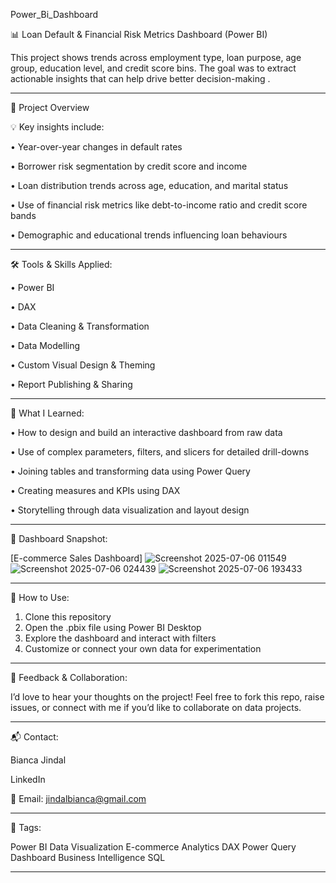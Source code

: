 Power_Bi_Dashboard

📊 Loan Default & Financial Risk Metrics Dashboard  (Power BI)

This project shows trends across employment type, loan purpose, age group, education level, and credit score bins. The goal was to extract actionable insights that can help drive better decision-making .
________________________________________
📁 Project Overview

💡 Key insights include:

•	Year-over-year changes in default rates

•	Borrower risk segmentation by credit score and income

•	Loan distribution trends across age, education, and marital status

•	Use of financial risk metrics like debt-to-income ratio and credit score bands

•	Demographic and educational trends influencing loan behaviours

________________________________________
🛠️ Tools & Skills Applied:

•	Power BI

•	DAX

•	Data Cleaning & Transformation

•	Data Modelling

•	Custom Visual Design & Theming

•	Report Publishing & Sharing
________________________________________
🧠 What I Learned:

•	How to design and build an interactive dashboard from raw data

•	Use of complex parameters, filters, and slicers for detailed drill-downs

•	Joining tables and transforming data using Power Query

•	Creating measures and KPIs using DAX

•	Storytelling through data visualization and layout design
________________________________________
📸 Dashboard Snapshot:

[E-commerce Sales Dashboard]
![Screenshot 2025-07-06 011549](https://github.com/user-attachments/assets/58e7d7c3-2bf8-40ac-aaac-d5615278d5f6)
![Screenshot 2025-07-06 024439](https://github.com/user-attachments/assets/ac69fc53-eb70-4d08-94c8-b80866382a4f)
![Screenshot 2025-07-06 193433](https://github.com/user-attachments/assets/d8505b0c-07c1-43aa-98c2-b03869dfe440)
________________________________________
🚀 How to Use:

1.	Clone this repository
2.	Open the .pbix file using Power BI Desktop
3.	Explore the dashboard and interact with filters
4.	Customize or connect your own data for experimentation
________________________________________
🤝 Feedback & Collaboration:

I’d love to hear your thoughts on the project!
Feel free to fork this repo, raise issues, or connect with me if you’d like to collaborate on data projects.
________________________________________
📬 Contact:

Bianca Jindal

LinkedIn

📧 Email: jindalbianca@gmail.com
________________________________________
📌 Tags:

Power BI Data Visualization E-commerce Analytics DAX Power Query Dashboard Business Intelligence SQL




 
 
 
________________________________________
